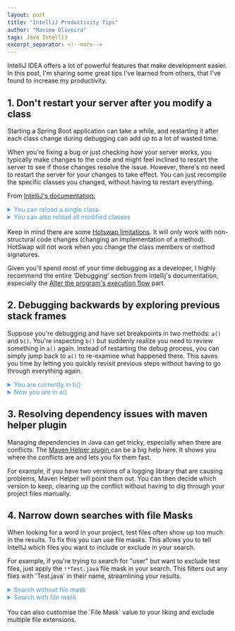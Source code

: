 ```yaml
---
layout: post
title: "IntelliJ Productivity Tips"
author: "Maximo Oliveira"
tags: Java IntelliJ
excerpt_separator: <!--more-->
---
```


IntelliJ IDEA offers a lot of powerful features that make development easier. In this post, I'm sharing some great tips I've learned from others, that I've found to increase my productivity.
<!--more-->


## 1. Don't restart your server after you modify a class

Starting a Spring Boot application can take a while, and restarting it after each class change during debugging can add up to a lot of wasted time.

When you're fixing a bug or just checking how your server works, you typically make changes to the code and might feel inclined to restart the server to see if those changes resolve the issue. However, there's no need to restart the server for your changes to take effect. You can just recompile the specific classes you changed, without having to restart everything.

From <a href="https://www.jetbrains.com/help/idea/altering-the-program-s-execution-flow.html#reload_classes">IntelliJ's documentation: </a>

<details>
  <summary style="color:#4a9ae1;">You can reload a single class</summary>
 <li>Right-click in the editor tab of the modified file and select <b>Compile and Reload File</b>. </li>
<p>
<img src="../assets/java-productivity-tips/reload-single-class.png">
</p>
</details>

<details>
  <summary style="color:#4a9ae1;">You can also reload all modified classes</summary>
 <li>In the main menu, go to <b> Run | Debugging Actions | Reload Changed Classes </b> .</li>
<p>
<img src="../assets/java-productivity-tips/reload-changed-classes.png">
</p>
</details>

<br>
Keep in mind there are some <a href="https://www.jetbrains.com/help/idea/altering-the-program-s-execution-flow.html#hotswap-limitations">Hotswap limitations</a>. It will only work with non-structural code changes (changing an implementation of a method). HotSwap will not work when you change the class members or method signatures.

Given you'll spend most of your time debugging as a developer, I highly recommend the entire 'Debugging' section from Intellij's documentation, especially the <a href="https://www.jetbrains.com/help/idea/altering-the-program-s-execution-flow.html">Alter the program's execution flow</a> part.


## 2. Debugging backwards by exploring previous stack frames

Suppose you're debugging and have set breakpoints in two methods: `a()` and `b()`. You're inspecting `b()` but suddenly realize you need to review something in `a()` again. Instead of restarting the debug process, you can simply jump back to `a()` to re-examine what happened there. This saves you time by letting you quickly revisit previous steps without having to go through everything again.

<details>
  <summary style="color:#4a9ae1;">You are currently in b()</summary>
 <li>You want to go back to a() so you click <b>Reset Frame</b>. </li>
<p>
<img src="../assets/java-productivity-tips/b().png">
</p>
</details>

<details>
  <summary style="color:#4a9ae1;">Now you are in a()</summary>
<p>
<img src="../assets/java-productivity-tips/a().png">
</p>
</details>

## 3. Resolving dependency issues with maven helper plugin

Managing dependencies in Java can get tricky, especially when there are conflicts. The <a href="https://plugins.jetbrains.com/plugin/7179-maven-helper">Maven Helper plugin </a> can be a big help here. It shows you where the conflicts are and lets you fix them fast.

For example, if you have two versions of a logging library that are causing problems, Maven Helper will point them out. You can then decide which version to keep, clearing up the conflict without having to dig through your project files manually.

## 4. Narrow down searches with file Masks

When looking for a word in your project, test files often show up too much in the results. To fix this you can use file masks. This allows you to tell IntelliJ which files you want to include or exclude in your search.

For example, if you're trying to search for "user" but want to exclude test files, just apply the `!*Test.java` file mask in your search. This filters out any files with 'Test.java' in their name, streamlining your results.



<details>
  <summary style="color:#4a9ae1;">Search without file mask</summary>
<p>
<img src="../assets/java-productivity-tips/normal-search.png">
</p>
</details>

<details>
  <summary style="color:#4a9ae1;">Search with file mask</summary>
<p>
<img src="../assets/java-productivity-tips/file-mask-search.png">
</p>
</details>
<br>
You can also customise the `File Mask` value to your liking and exclude multiple file extensions.
